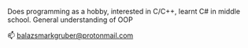 Does programming as a hobby, interested in C/C++, learnt C# in middle school.
General understanding of OOP


📫 balazsmarkgruber@protonmail.com

<!---
balika0105/balika0105 is a ✨ special ✨ repository because its `README.md` (this file) appears on your GitHub profile.
You can click the Preview link to take a look at your changes.
--->

